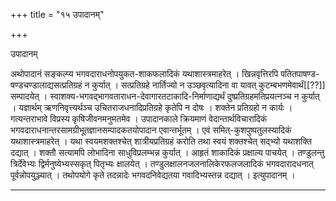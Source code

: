 +++
title = "१५ उपादानम्"

+++

उपादानम्

अथोपादानं सङ्कल्प्य भगवदाराधनोपयुकत-शाकफलादिकं यथाशास्त्रमाहरेत् । खिन्नवृत्तिरपि पतितपाषण्ड-षण्डचण्डालाद्यसत्प्रतिग्रहं न कुर्यात् । सत्प्रतिग्रहे नार्तिज्यो न उञ्छवृत्यादिना वा यावत् कुटम्बभणमेवार्थं[[??]] सम्पादयेत् । स्वाशक्य-भगवद्भागवताराधन-देवागारतटाकादि-निर्माणाद्यर्थं दुष्प्रतिग्रहमतिप्रयत्नञ्च न कुर्यात् । यज्ञार्थम् ऋणनिवृत्त्यर्थञ्च उचितराजधनादिप्रतिग्रहे कृतेपि न दोषः । शक्तेन प्रतिग्रहो न कार्यः । गत्यन्तराभावे विप्रस्य कृषिजीवनमनुमतमेव । उपादानकाले क्रियमाणं वेदान्तार्थविचारादिकं भगवदाराधनान्तरसामग्रीभूतज्ञानसम्पादकतयोपादान एवान्तर्भूतम् । एवं समित्-कुशपुष्पतुलस्यादिकं यथाशास्त्रमाहरेत् । यथा स्वयमशक्तश्चेत् शात्रीयप्रतिग्रहं करोति तथा स्वयं शक्तश्चेत् सद्भ्यो यथाशक्ति दद्यात् । शक्तौ सत्यामपि लोभादिना साधुविप्रलम्भन्न कुर्यात् । आहृतं शाकादिकं प्रक्षाल्य पाचयेत् । तण्डुलन्तु त्रिर्देवेभ्यः द्विर्मनुष्येभ्यस्सकृत् पितृभ्यः क्षालयेत् । तण्डुलक्षालनजलनालिकेरफलजलादिकं भगवदारादधनात् पूर्वन्नोपयुञ्ज्यात् । तथोपयोगे कृते तदन्नादेः भगवदनिवेद्यतया गवादिभ्यस्तन्न दद्यात् । इत्युपादानम् ।

***
